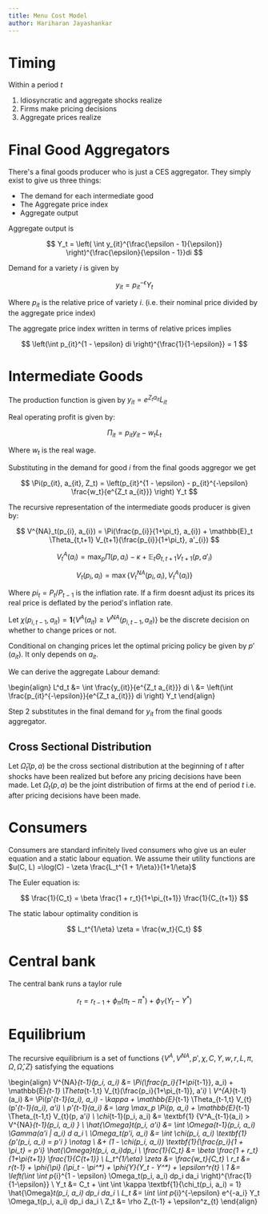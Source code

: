 ```yaml
---
title: Menu Cost Model
author: Hariharan Jayashankar
---
```


# Timing

Within a period $t$

1. Idiosyncratic and aggregate shocks realize
2. Firms make pricing decisions
3. Aggregate prices realize

# Final Good Aggregators

There's a final goods producer who is just a CES aggregator. They simply exist to give us three things:
- The demand for each intermediate good
- The Aggregate price index
- Aggregate output

Aggregate output is

$$
Y_t = \left( \int y_{it}^{\frac{\epsilon - 1}{\epsilon}} \right)^{\frac{\epsilon}{\epsilon - 1}}di
$$

Demand for a variety $i$ is given by

$$
y_{it} = p_{it}^{-\epsilon} Y_t
$$

Where $p_{it}$ is the relative price of variety $i$. (i.e. their nominal price divided by the aggregate price index)

The aggregate price index written in terms of relative prices implies

$$
\left(\int p_{it}^{1 - \epsilon} di \right)^{\frac{1}{1-\epsilon}} = 1
$$


# Intermediate Goods

The production function is given by $y_{it} = e^{Z_t a_{it}} L_{it}$

Real operating profit is given by:

$$
\Pi_{it} = p_{it} y_{it} - w_t L_t
$$

Where $w_t$ is the real wage.

Substituting in the demand for good $i$ from the final goods aggregor we get


$$
\Pi(p_{it}, a_{it}, Z_t) = \left(p_{it}^{1 - \epsilon} - p_{it}^{-\epsilon} \frac{w_t}{e^{Z_t a_{it}}} \right) Y_t
$$

The recursive representation of the intermediate goods producer is given by:

$$
V^{NA}_t(p_{i}, a_{i}) = \Pi(\frac{p_{i}}{1+\pi_t}, a_{i}) + \mathbb{E}_t \Theta_{t,t+1} V_{t+1}(\frac{p_{i}}{1+\pi_t}, a'_{i})
$$

$$
V^{A}_t(a_{i}) = \max_p \Pi(p, a_{i}) - \kappa + \mathbb{E}_t \Theta_{t,t+1} V_{t+1}(p, a'_{i})
$$

$$
V_t(p_{i},a_{i}) = \max \{V_t^{NA}(p_{i}, a_{i}), V_t^A(a_{i}) \}
$$

Where $pi_t = P_t/P_{t-1}$ is the inflation rate. If a firm doesnt adjust its prices its real price is deflated by the period's inflation rate.

Let $\chi(p_{i,t-1}, a_{it}) = \textbf{1}\{V^A(a_{it}) \geq V^{NA}(p_{i,t-1}, a_{it}) \}$ be the discrete decision on whether to change prices or not. 

Conditional on changing prices let the optimal pricing policy be given by $p'(a_{it})$. It only depends on $a_{it}$.


We can derive the aggregate Labour demand:

\begin{align}
L^d_t &= \int \frac{y_{it}}{e^{Z_t a_{it}}} di \\
&= \left(\int \frac{p_{it}^{-\epsilon}}{e^{Z_t a_{it}}} di \right) Y_t
\end{align}

Step 2 substitutes in the final demand for $y_{it}$ from the final goods aggregator.

## Cross Sectional Distribution

Let $\hat{\Omega}_t(p,a)$ be the cross sectional distribution at the beginning of $t$ after shocks have been realized but before any pricing decisions have been made. Let $\Omega_t(p,a)$ be the joint distribution of firms at the end of period $t$ i.e. after pricing decisions have been made.

# Consumers

Consumers are standard infinitely lived consumers who give us an euler equation and a static labour equation. We assume their utility functions are $u(C, L) =\log(C) - \zeta \frac{L_t^{1 + 1/\eta}}{1+1/\eta}$


The Euler equation is:

$$
\frac{1}{C_t} = \beta \frac{1 + r_t}{1+\pi_{t+1}} \frac{1}{C_{t+1}}
$$

The static labour optimality condition is

$$
L_t^{1/\eta} \zeta = \frac{w_t}{C_t}
$$

# Central bank

The central bank runs a taylor rule

$$
r_t = r_{t-1} + \phi_{\pi} (\pi_t - \pi^*) + \phi_{Y}(Y_t - Y^*)
$$

# Equilibrium

The recursive equilibrium is a set of functions $\{V^{A}, V^{NA}, p', \chi, C, Y,w, r, L, \pi, \Omega, \hat{\Omega}, Z\}$ satisfying the equations

\begin{align}
V^{NA}_{t-1}(p_i, a_i) &= \Pi(\frac{p_i}{1+\pi_{t-1}}, a_i) + \mathbb{E}_{t-1} \Theta_{t-1,t} V_{t}(\frac{p_i}{1+\pi_{t-1}}, a'_i) \\
V^{A}_{t-1}(a_i) &= \Pi(p'_{t-1}(a_i), a_i) - \kappa + \mathbb{E}_{t-1} \Theta_{t-1,t} V_{t}(p'_{t-1}(a_i), a'_i) \\
p'_{t-1}(a_i) &= \arg \max_p \Pi(p, a_i) + \mathbb{E}_{t-1} \Theta_{t-1,t} V_{t}(p, a'_i) \\
\chi_{t-1}(p_i, a_i) &= \textbf{1} \{V^A_{t-1}(a_i) > V^{NA}_{t-1}(p_i, a_i) \} \\
\hat{\Omega}_t(p_i, a'_i) &= \int \Omega_{t-1}(p_i, a_i) \Gamma(a'_i | a_i) d a_i \\
\Omega_t(p'_i, a_i) &= \int \chi(p_i, a_i) \textbf{1}\{p'(p_i, a_i) = p'_i \} \notag \\
&+ (1 - \chi(p_i, a_i)) \textbf{1}\{\frac{p_i}{1 + \pi_t} = p'_i\} \hat{\Omega}_t(p_i, a_i)dp_i \\
\frac{1}{C_t} &= \beta \frac{1 + r_t}{1+\pi_{t+1}} \frac{1}{C_{t+1}} \\
L_t^{1/\eta} \zeta &= \frac{w_t}{C_t} \\
r_t &= r_{t-1} + \phi_{\pi} (\pi_t - \pi^*) + \phi_{Y}(Y_t - Y^*) + \epsilon^r_{t} \\
1 &= \left(\int \int p_{i}^{1 - \epsilon} \Omega_t(p_i, a_i) dp_i da_i \right)^{\frac{1}{1-\epsilon}}  \\
Y_t &= C_t + \int \int \kappa \textbf{1}\{\chi_t(p_i, a_i) = 1\} \hat{\Omega}_t(p_i, a_i) dp_i da_i \\
L_t &= \int \int p_{i}^{-\epsilon} e^{-a_i} Y_t \Omega_t(p_i, a_i) dp_i da_i \\
Z_t &= \rho Z_{t-1} + \epsilon^z_{t}
\end{align}